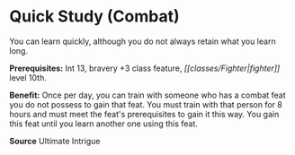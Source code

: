 ﻿---
cssclass: [feats]

---
# Quick Study (Combat)

You can learn quickly, although you do not always retain what you learn long.

**Prerequisites:** Int 13, bravery +3 class feature, _[[classes/Fighter|fighter]]_ level 10th.

**Benefit:** Once per day, you can train with someone who has a combat feat you do not possess to gain that feat. You must train with that person for 8 hours and must meet the feat's prerequisites to gain it this way. You gain this feat until you learn another one using this feat.

**Source** Ultimate Intrigue